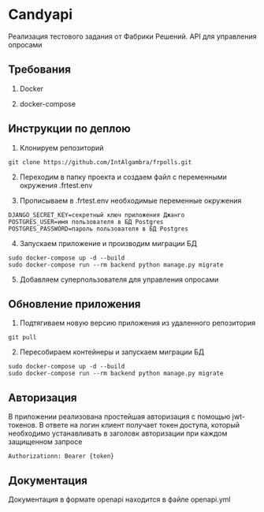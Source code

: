 # Candyapi

Реализация тестового задания от Фабрики Решений. API для управления опросами

## Требования

1. Docker

2. docker-compose

## Инструкции по деплою

1. Клонируем репозиторий

```
git clone https://github.com/IntAlgambra/frpolls.git
```

2. Переходим в папку проекта и создаем файл с переменными окружения .frtest.env


3. Прописываем в .frtest.env необходимые переменные окружения

```
DJANGO_SECRET_KEY=секретный ключ приложения Джанго
POSTGRES_USER=имя пользователя в БД Postgres
POSTGRES_PASSWORD=пароль пользователя в БД Postgres

```

4. Запускаем приложение  и производим миграции БД

```
sudo docker-compose up -d --build
sudo docker-compose run --rm backend python manage.py migrate
```

5. Добавляем суперпользователя для управления опросами


## Обновление приложения

1. Подтягиваем новую версию приложения из удаленного репозитория

```
git pull
```

2. Пересобираем контейнеры и запускаем миграции БД

```
sudo docker-compose up -d --build
sudo docker-compose run --rm backend python manage.py migrate
```

## Авторизация

В приложении реализована простейшая авторизация с помощью jwt-токенов. В ответе на логин
клиент получает токен доступа, который необходимо устанавливать в заголовк авторизации
при каждом защищенном запросе

```
Authorizationn: Bearer {token}
```

## Документация

Документация в формате openapi находится в файле openapi.yml